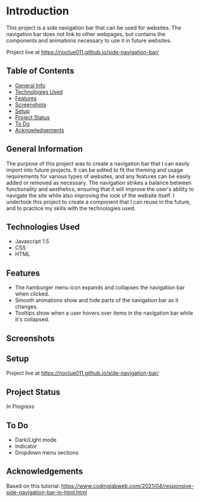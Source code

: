 # Introduction
This project is a side navigation bar that can be used for websites. The navigation bar does not link to other webpages, but contains the components and animations necessary to use it in future websites.

Project live at https://noclue011.github.io/side-navigation-bar/

## Table of Contents
* [General Info](#general-information)
* [Technologies Used](#technologies-used)
* [Features](#features)
* [Screenshots](#screenshots)
* [Setup](#setup)
* [Project Status](#project-status)
* [To Do](#to-do)
* [Acknowledgements](#acknowledgements)


## General Information
The purpose of this project was to create a navigation bar that I can easily import into future projects. It can be edited to fit the theming and usage requirements for various types of websites, and any features can be easily added or removed as necessary. The navigation strikes a balance between functionality and aesthetics, ensuring that it will improve the user's ability to navigate the site while also improving the look of the website itself. I undertook this project to create a component that I can reuse in the future, and to practice my skills with the technologies used.


## Technologies Used
* Javascript 1.5
* CSS
* HTML


## Features
* The hamburger menu icon expands and collapses the navigation bar when clicked.
* Smooth animations show and hide parts of the navigation bar as it changes.
* Tooltips show when a user hovers over items in the navigation bar while it's collapsed.


## Screenshots


## Setup
Project live at https://noclue011.github.io/side-navigation-bar/

## Project Status
_In Progress_


## To Do
* Dark/Light mode
* Indicator
* Dropdown menu sections


## Acknowledgements
Based on this tutorial: https://www.codinglabweb.com/2021/04/responsive-side-navigation-bar-in-html.html
